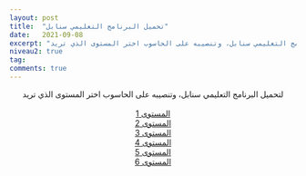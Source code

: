 ```yaml
---
layout: post
title:  "تحميل البرنامج التعليمي سنابل"
date:   2021-09-08
excerpt: "لتحميل البرنامج التعليمي سنابل، وتنصيبه على الحاسوب اختر المستوى الذي تريد"
niveau2: true
tag:
comments: true
---
```


    
<center>
	لتحميل البرنامج التعليمي سنابل، وتنصيبه على الحاسوب اختر المستوى الذي تريد
<br><br>
<div markdown="0"><a href="#" class="btn btn-success">المستوى 1</a></div>
<div markdown="0"><a href="#" class="btn btn-danger">المستوى 2</a></div>
<div markdown="0"><a href="#" class="btn btn-info">المستوى 3</a></div>
<div markdown="0"><a href="#" class="btn btn-success">المستوى 4</a></div>
<div markdown="0"><a href="#" class="btn btn-danger">المستوى 5</a></div>
<div markdown="0"><a href="#" class="btn btn-info">المستوى 6</a></div>

</center>
     

